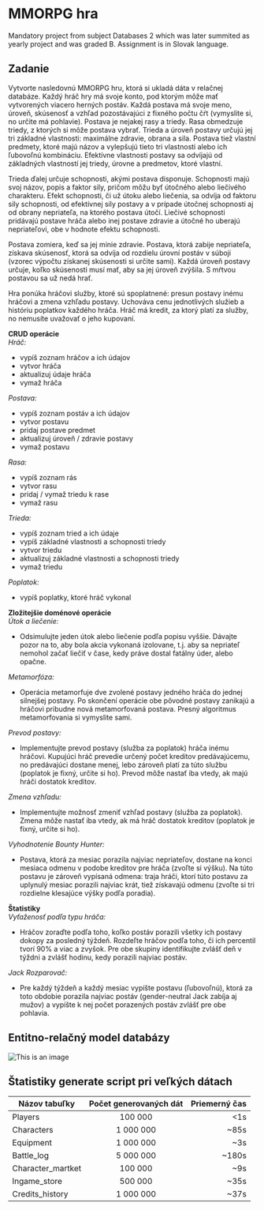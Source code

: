 # MMORPG hra
Mandatory project from subject Databases 2 which was later summited as yearly project and was graded B. Assignment is in Slovak language.

## Zadanie
Vytvorte nasledovnú MMORPG hru, ktorá si ukladá dáta v relačnej databáze. Každý hráč hry má svoje konto, pod ktorým môže mať vytvorených viacero herných postáv. Každá postava má svoje meno, úroveň, skúsenosť a vzhľad pozostávajúci z fixného počtu čŕt (vymyslite si, no určite má pohlavie). Postava je nejakej rasy a triedy. Rasa obmedzuje triedy, z ktorých si môže postava vybrať. Trieda a úroveň postavy určujú jej tri základné vlastnosti: maximálne zdravie, obrana a sila. Postava tiež vlastní predmety, ktoré majú názov a vylepšujú tieto tri vlastnosti alebo ich ľubovoľnú kombináciu. Efektívne vlastnosti postavy sa odvíjajú od základných vlastností jej triedy, úrovne a predmetov, ktoré vlastní.

Trieda ďalej určuje schopnosti, akými postava disponuje. Schopnosti majú svoj názov, popis a faktor sily, pričom môžu byť útočného alebo liečivého charakteru. Efekt schopnosti, či už útoku alebo liečenia, sa odvíja od faktoru sily schopnosti, od efektívnej sily postavy a v prípade útočnej schopnosti aj od obrany nepriateľa, na ktorého postava útočí. Liečivé schopnosti pridávajú postave hráča alebo inej postave zdravie a útočné ho uberajú nepriateľovi, obe v hodnote efektu schopnosti.

Postava zomiera, keď sa jej minie zdravie. Postava, ktorá zabije nepriateľa, získava skúsenosť, ktorá sa odvíja od rozdielu úrovní postáv v súboji (vzorec výpočtu získanej skúsenosti si určite sami). Každá úroveň postavy určuje, koľko skúsenosti musí mať, aby sa jej úroveň zvýšila. S mŕtvou postavou sa už nedá hrať.

Hra ponúka hráčovi služby, ktoré sú spoplatnené: presun postavy inému hráčovi a zmena vzhľadu postavy. Uchováva cenu jednotlivých služieb a históriu poplatkov každého hráča. Hráč má kredit, za ktorý platí za služby, no nemusíte uvažovať o jeho kupovaní.

**CRUD operácie**  
_Hráč:_  
- vypíš zoznam hráčov a ich údajov
- vytvor hráča
- aktualizuj údaje hráča
- vymaž hráča

_Postava:_  
- vypíš zoznam postáv a ich údajov
- vytvor postavu
- pridaj postave predmet
- aktualizuj úroveň / zdravie postavy
- vymaž postavu

_Rasa:_  
- vypíš zoznam rás
- vytvor rasu
- pridaj / vymaž triedu k rase
- vymaž rasu

_Trieda:_  
- vypíš zoznam tried a ich údaje
- vypíš základné vlastnosti a schopnosti triedy
- vytvor triedu
- aktualizuj základné vlastnosti a schopnosti triedy
- vymaž triedu

_Poplatok:_  
- vypíš poplatky, ktoré hráč vykonal

**Zložitejšie doménové operácie**  
_Útok a liečenie:_  
- Odsimulujte jeden útok alebo liečenie podľa popisu vyššie. Dávajte pozor na to, aby bola akcia vykonaná izolovane, t.j. aby sa nepriateľ nemohol začať liečiť v čase, kedy práve dostal fatálny úder, alebo opačne.  

_Metamorfóza:_  
- Operácia metamorfuje dve zvolené postavy jedného hráča do jednej silnejšej postavy. Po skončení operácie obe pôvodné postavy zanikajú a hráčovi pribudne nová metamorfovaná postava. Presný algoritmus metamorfovania si vymyslite sami.  

_Prevod postavy:_  
- Implementujte prevod postavy (služba za poplatok) hráča inému hráčovi. Kupujúci hráč prevedie určený počet kreditov predávajúcemu, no predávajúci dostane menej, lebo zároveň platí za túto službu (poplatok je fixný, určite si ho). Prevod môže nastať iba vtedy, ak majú hráči dostatok kreditov.  

_Zmena vzhľadu:_  
- Implementujte možnosť zmeniť vzhľad postavy (služba za poplatok). Zmena môže nastať iba vtedy, ak má hráč dostatok kreditov (poplatok je fixný, určite si ho).  

_Vyhodnotenie Bounty Hunter:_  
- Postava, ktorá za mesiac porazila najviac nepriateľov, dostane na konci mesiaca odmenu v podobe kreditov pre hráča (zvoľte si výšku). Na túto postavu je zároveň vypísaná odmena: traja hráči, ktorí túto postavu za uplynulý mesiac porazili najviac krát, tiež získavajú odmenu (zvoľte si tri rozdielne klesajúce výšky podľa poradia).  

**Štatistiky**  
_Vyťaženosť podľa typu hráča:_  
- Hráčov zoraďte podľa toho, koľko postáv porazili všetky ich postavy dokopy za posledný týždeň. Rozdeľte hráčov podľa toho, či ich percentil tvorí 90% a viac a zvyšok. Pre obe skupiny identifikujte zvlášť deň v týždni a zvlášť hodinu, kedy porazili najviac postáv.  

_Jack Rozparovač:_  
- Pre každý týždeň a každý mesiac vypíšte postavu (ľubovoľnú), ktorá za toto obdobie porazila najviac postáv (gender-neutral Jack zabíja aj mužov) a vypíšte k nej počet porazených postáv zvlášť pre obe pohlavia.  

## Entitno-relačný model databázy
![This is an image](https://cdn.discordapp.com/attachments/795809527643635723/856503318104506368/unknown.png)

## Štatistiky generate script pri veľkých dátach
| Názov tabuľky        | Počet generovaných dát           | Priemerný čas  |
| ------------- |:-------------:| -----:|
| Players      | 100 000 | <1s |
| Characters      | 1 000 000      |   ~85s |
| Equipment | 1 000 000      |    ~3s |
| Battle_log	      | 5 000 000      |   ~180s |
| Character_martket | 100 000      |    ~9s |
| Ingame_store      | 500 000	     |   ~35s |
| Credits_history | 1 000 000      |   ~37s |
